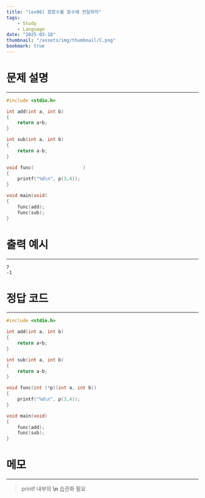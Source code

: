 ```yaml
---
title: "[ex06] 함함수를 함수에 전달하자"
tags:
    - Study
    - Language
date: "2025-03-18"
thumbnail: "/assets/img/thumbnail/C.png"
bookmark: true
---
```

# 문제 설명
---

```c
#include <stdio.h> 

int add(int a, int b)
{
    return a+b;
}

int sub(int a, int b)
{
    return a-b;
}

void func(                  )
{
    printf("%d\n", p(3,4));
}

void main(void)
{
    func(add);
    func(sub);
}
```

# 출력 예시
---

```
7
-1
```

# 정답 코드
---

```c
#include <stdio.h> 

int add(int a, int b)
{
	return a+b;
}

int sub(int a, int b)
{
	return a-b;
}

void func(int (*p)(int a, int b))
{
	printf("%d\n", p(3,4));
}

void main(void)
{
	func(add);
	func(sub);
}
```

# 메모
---
> printf 내부의 **\n** 습관화 필요
